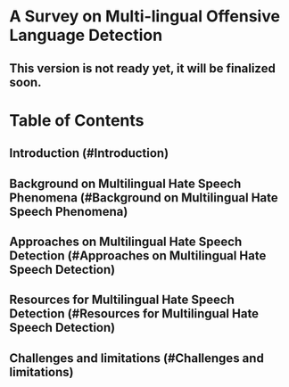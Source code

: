 # A Survey on Multi-lingual Offensive Language Detection

## This version is not ready yet, it will be finalized soon.

# Table of Contents
## Introduction (#Introduction)
## Background on Multilingual Hate Speech Phenomena (#Background on Multilingual Hate Speech Phenomena)
## Approaches on Multilingual Hate Speech Detection (#Approaches on Multilingual Hate Speech Detection)
## Resources for Multilingual Hate Speech Detection (#Resources for Multilingual Hate Speech Detection)
## Challenges and limitations (#Challenges and limitations)
